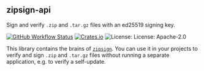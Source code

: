 ## zipsign-api

Sign and verify `.zip` and `.tar.gz` files with an ed25519 signing key.

[![GitHub Workflow Status](https://img.shields.io/github/actions/workflow/status/Kijewski/zipsign/ci.yml?branch=main)](https://github.com/Kijewski/zipsign/actions/workflows/ci.yml)
[![Crates.io](https://img.shields.io/crates/v/zipsign-api?logo=rust)](https://crates.io/crates/zipsign-api)
![License: License: Apache-2.0](https://img.shields.io/badge/license-Apache--2.0-informational?logo=apache)

This library contains the brains of [`zipsign`](https://github.com/Kijewski/zipsign).
You can use it in your projects to verify and sign `.zip` and `.tar.gz` files
without running a separate application, e.g. to verify a self-update.
